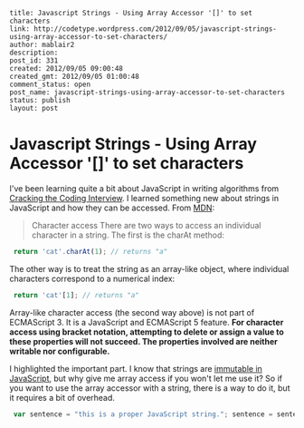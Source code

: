 ```
title: Javascript Strings - Using Array Accessor '[]' to set characters
link: http://codetype.wordpress.com/2012/09/05/javascript-strings-using-array-accessor-to-set-characters/
author: mablair2
description: 
post_id: 331
created: 2012/09/05 09:00:48
created_gmt: 2012/09/05 01:00:48
comment_status: open
post_name: javascript-strings-using-array-accessor-to-set-characters
status: publish
layout: post
```

# Javascript Strings - Using Array Accessor '[]' to set characters

I've been learning quite a bit about JavaScript in writing algorithms from [Cracking the Coding Interview](http://www.amazon.com/gp/product/098478280X/ref=as_li_qf_sp_asin_il_tl?ie=UTF8&camp=1789&creative=9325&creativeASIN=098478280X&linkCode=as2&tag=aplfopoex-20). I learned something new about strings in JavaScript and how they can be accessed. From [MDN](https://developer.mozilla.org/en-US/docs/JavaScript/Reference/Global_Objects/String#Distinction_between_string_primitives_and_String_objects): 

> Character access There are two ways to access an individual character in a string. The first is the charAt method: 
``` js
 return 'cat'.charAt(1); // returns "a" 
```

 The other way is to treat the string as an array-like object, where individual characters correspond to a numerical index: 
``` js
 return 'cat'[1]; // returns "a" 
```

 Array-like character access (the second way above) is not part of ECMAScript 3. It is a JavaScript and ECMAScript 5 feature. **For character access using bracket notation, attempting to delete or assign a value to these properties will not succeed. The properties involved are neither writable nor configurable.**

I highlighted the important part. I know that strings are [immutable in JavaScript](http://en.wikibooks.org/wiki/JavaScript/Optimization#String_concatenation), but why give me array access if you won't let me use it? So if you want to use the array accessor with a string, there is a way to do it, but it requires a bit of overhead. 
``` js
 var sentence = "this is a proper JavaScript string."; sentence = sentence.split(""); //split into array sentence[18] = 'j'; //changing values to lowercase sentence[22] = 's'; sentence = sentence.join(""); //make the array a string again 
```

